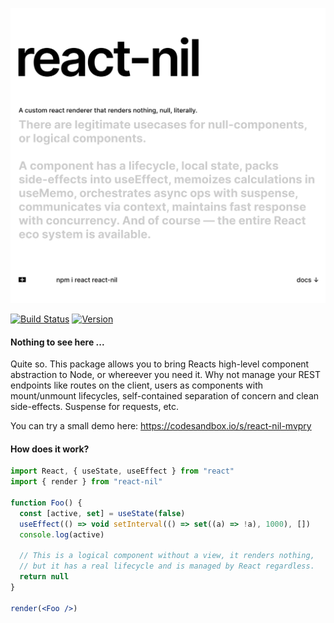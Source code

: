 <p align="left">
  <a id="cover" href="#cover"><img src="img/nil.svg" alt="There are legitimate usecases for null-components, or logical components. A component has a lifecycle, local state, packs side-effects into useEffect, memoizes calculations in useMemo, orchestrates async ops with suspense, communicates via context, maintains fast response with concurrency. And of course — the entire React eco system is available." /></a>
</p>

[![Build Status](https://img.shields.io/travis/react-spring/react-nil/master?style=flat&colorA=000000&colorB=000000)](https://travis-ci.org/react-spring/react-nil)
[![Version](https://img.shields.io/npm/v/react-nil?style=flat&colorA=000000&colorB=000000)](https://www.npmjs.com/package/react-nil)


#### Nothing to see here ...

Quite so. This package allows you to bring Reacts high-level component abstraction to Node, or whereever you need it. Why not manage your REST endpoints like routes on the client, users as components with mount/unmount lifecycles, self-contained separation of concern and clean side-effects. Suspense for requests, etc.

You can try a small demo here: https://codesandbox.io/s/react-nil-mvpry

#### How does it work?

```jsx
import React, { useState, useEffect } from "react"
import { render } from "react-nil"

function Foo() {
  const [active, set] = useState(false)
  useEffect(() => void setInterval(() => set((a) => !a), 1000), [])
  console.log(active)

  // This is a logical component without a view, it renders nothing,
  // but it has a real lifecycle and is managed by React regardless.
  return null
}

render(<Foo />)
```
